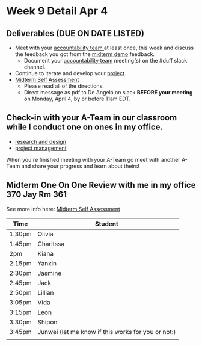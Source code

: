 # Week 9 Detail Apr 4

## Deliverables (DUE ON DATE LISTED)

* Meet with your [accountability team ](../assignments/accountability\_partner.md)at least once, this week and discuss the feedback you got from the [midterm demo](https://docs.google.com/spreadsheets/d/1U9xOT\_r\_jnaPtbKW-pZMSXHni-UoA5cN-KGZrbMJg1E/edit#gid=0) feedback.
  * Document your [accountability team](../assignments/accountability\_partner.md) meeting(s) on the #duff slack channel.
* Continue to iterate and develop your [project](../assignments/project\_versions.md).
* [Midterm Self Assessment](../assignments/assessments/midterm\_self\_assessment.md)&#x20;
  * Please read all of the directions.&#x20;
  * Direct message as pdf to De Angela on slack **BEFORE your meeting** on Monday, April 4, by or before 11am EDT.

## Check-in with your A-Team in our classroom while I conduct one on ones in my office.&#x20;

* [research and design](../assignments/project\_plan.md)
* [project management](../assignments/website.md)

When you're finished meeting with your A-Team go meet with another A-Team and share your progress and learn about theirs!

## **Midterm One On One Review with me in my office 370 Jay Rm 361**

See more info here: [Midterm Self Assessment](../assignments/assessments/midterm\_self\_assessment.md)&#x20;

| Time   | Student                                            |
| ------ | -------------------------------------------------- |
| 1:30pm | Olivia                                             |
| 1:45pm | Charitssa                                          |
| 2pm    | Kiana                                              |
| 2:15pm | Yanxin                                             |
| 2:30pm | Jasmine                                            |
| 2:45pm | Jack                                               |
| 2:50pm | Lillian                                            |
| 3:05pm | Vida                                               |
| 3:15pm | Leon                                               |
| 3:30pm | Shipon                                             |
| 3:45pm | Junwei (let me know if this works for you or not:) |
|        |                                                    |

##

##

